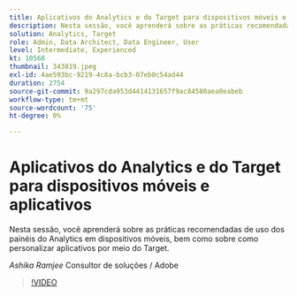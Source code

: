 ```yaml
---
title: Aplicativos do Analytics e do Target para dispositivos móveis e aplicativos
description: Nesta sessão, você aprenderá sobre as práticas recomendadas de uso dos painéis do Analytics em dispositivos móveis, bem como sobre como personalizar aplicativos por meio do Target.
solution: Analytics, Target
role: Admin, Data Architect, Data Engineer, User
level: Intermediate, Experienced
kt: 10568
thumbnail: 343819.jpeg
exl-id: 4ae593bc-9219-4c8a-bcb3-07eb0c54ad44
duration: 2754
source-git-commit: 9a297cda953d4414131657f9ac84580aea0eabeb
workflow-type: tm+mt
source-wordcount: '75'
ht-degree: 0%

---
```


# Aplicativos do Analytics e do Target para dispositivos móveis e aplicativos

Nesta sessão, você aprenderá sobre as práticas recomendadas de uso dos painéis do Analytics em dispositivos móveis, bem como sobre como personalizar aplicativos por meio do Target.

*Ashika Ramjee* Consultor de soluções / Adobe

>[!VIDEO](https://video.tv.adobe.com/v/343819/?quality=12&learn=on)
